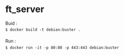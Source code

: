 # ft_server
Buid :<br>
`$ docker build -t debian:buster .`　　<br><br>
Run :　　<br>
`$ docker run -it -p 80:80 -p 443:443 debian:buster`　　<br>
